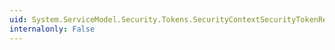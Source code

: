 ```yaml
---
uid: System.ServiceModel.Security.Tokens.SecurityContextSecurityTokenResolver.RemoveContext(System.Xml.UniqueId,System.Xml.UniqueId)
internalonly: False
---
```

